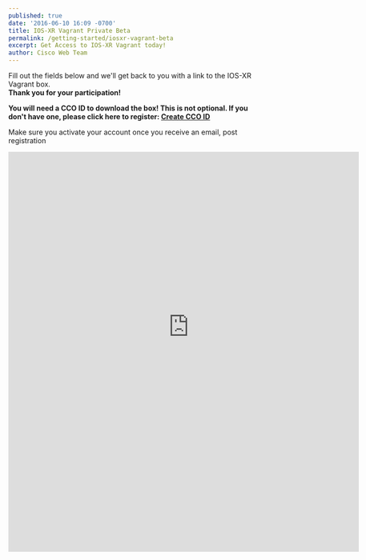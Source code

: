 ```yaml
---
published: true
date: '2016-06-10 16:09 -0700'
title: IOS-XR Vagrant Private Beta
permalink: /getting-started/iosxr-vagrant-beta
excerpt: Get Access to IOS-XR Vagrant today!
author: Cisco Web Team
---
```


     
Fill out the fields below and we'll get back to you with a link to the
IOS-XR Vagrant box.  
**Thank you for your participation!**   


>
**You will need a CCO ID to download the box! This is not optional. If you don't have one, please click here to register:  [Create CCO ID](http://tools.cisco.com/RPF/register/register.do)**  
>
Make sure you activate your account once you receive an email, post registration



<div style="width: 700px; height: 800px; overflow: hidden">
<iframe src="https://docs.google.com/forms/d/1BFB-YEhllLuUQqPCxH5Z9UljtkyKLxyMG7lPmYEXReg/viewform?embedded=true" width="760" height="900" frameborder="0" marginheight="0" marginwidth="0" style="position: relative; top: -100px; left: -20px">Loading...</iframe>
</div>
